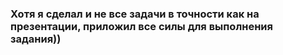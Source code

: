 ### Хотя я сделал и не все задачи в точности как на презентации, приложил все силы для выполнения задания))
